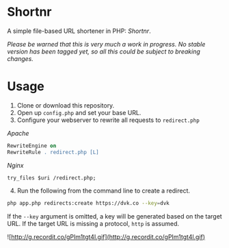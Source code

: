 Shortnr
==========

A simple file-based URL shortener in PHP: _Shortnr_.

_Please be warned that this is very much a work in progress. No stable version has been tagged yet, so all this could be subject to breaking changes._

# Usage

1. Clone or download this repository.
2. Open up `config.php` and set your base URL.
3. Configure your webserver to rewrite all requests to `redirect.php`

_Apache_

```apache
RewriteEngine on
RewriteRule . redirect.php [L]
```

_Nginx_

```nginx
try_files $uri /redirect.php;
```

4. Run the following from the command line to create a redirect.

```sh
php app.php redirects:create https://dvk.co --key=dvk
```

If the `--key` argument is omitted, a key will be generated based on the target URL. If the target URL is missing a protocol, `http` is assumed.

![http://g.recordit.co/gPIm1tgt4l.gif](http://g.recordit.co/gPIm1tgt4l.gif)
